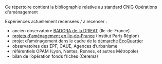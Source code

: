 
Ce répertoire contient la bibliographie relative au standard CNIG Opérations d'aménagement


Expériences actuellement recensées / à recenser :
- ancien observatoire [BADORA de la DRIEAT](https://www.drieat.ile-de-france.developpement-durable.gouv.fr/badora-la-base-de-donnees-regionale-de-l-a12376.html) (Ile-de-France)
- [projets d'aménagement en Île-de-France](https://www.institutparisregion.fr/uploads/ExportData/projets_amenagement.html) (Institut Paris Région)
- projet d’aménagement dans le cadre de la [démarche ÉcoQuartier](http://www.ecoquartiers.logement.gouv.fr/)
- observatoires des EPF, CAUE, Agences d’urbanisme
- référentiels OPAM (Lyon, Nantes, Rennes, et autres Métropole)
- bilan de l’opération fonds friches (Cerema)
